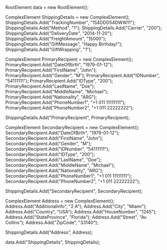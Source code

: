 RootElement data = new RootElement();


ComplexElement ShippingDetails = new ComplexElement();
ShippingDetails.Add("TrackingNumber", "154DDD54DWW11");
ShippingDetails.Add("Method", "1");
ShippingDetails.Add("Carrier", "200");
ShippingDetails.Add("DeliveryDate", "2014-11-20");
ShippingDetails.Add("FreightAmount", "15000");
ShippingDetails.Add("GiftMessage", "Happy Birthday!");
ShippingDetails.Add("GiftWrapping", "1");

ComplexElement PrimaryRecipient = new ComplexElement();
PrimaryRecipient.Add("DateOfBirth", "1979-01-12");
PrimaryRecipient.Add("FirstName", "John");
PrimaryRecipient.Add("Gender", "M");
PrimaryRecipient.Add("IDNumber", "54111111");
PrimaryRecipient.Add("IDType", "200");
PrimaryRecipient.Add("LastName", "Doe");
PrimaryRecipient.Add("MiddleName", "Michael");
PrimaryRecipient.Add("Nationality", "ARG");
PrimaryRecipient.Add("PhoneNumber1", "+1 011 11111111");
PrimaryRecipient.Add("PhoneNumber2", "+1 011 22222222");

ShippingDetails.Add("PrimaryRecipient", PrimaryRecipient);

ComplexElement SecondaryRecipient = new ComplexElement();
SecondaryRecipient.Add("DateOfBirth", "1979-01-12");
SecondaryRecipient.Add("FirstName", "John");
SecondaryRecipient.Add("Gender", "M");
SecondaryRecipient.Add("IDNumber", "54111111");
SecondaryRecipient.Add("IDType", "200");
SecondaryRecipient.Add("LastName", "Doe");
SecondaryRecipient.Add("MiddleName", "Michael");
SecondaryRecipient.Add("Nationality", "ARG");
SecondaryRecipient.Add("PhoneNumber1", "+1 011 11111111");
SecondaryRecipient.Add("PhoneNumber2", "+1 011 22222222");

ShippingDetails.Add("SecondaryRecipient", SecondaryRecipient);

ComplexElement Address = new ComplexElement();
Address.Add("AdditionalInfo", "2 A");
Address.Add("City", "Miami");
Address.Add("Country", "USA");
Address.Add("HouseNumber", "1245");
Address.Add("StateProvince", "Florida");
Address.Add("Street", "Av. Collins");
Address.Add("ZipCode", "33140");

ShippingDetails.Add("Address", Address);

data.Add("ShippingDetails", ShippingDetails);
